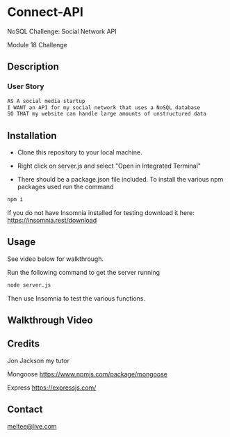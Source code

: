 # Connect-API

NoSQL Challenge: Social Network API

Module 18 Challenge

## Description

### User Story

```md
AS A social media startup
I WANT an API for my social network that uses a NoSQL database
SO THAT my website can handle large amounts of unstructured data
```

## Installation

- Clone this repository to your local machine.

- Right click on server.js and select "Open in Integrated Terminal"

- There should be a package.json file included. To install the various npm packages used run the command

```md
npm i
```

If you do not have Insomnia installed for testing download it here:
https://insomnia.rest/download

## Usage

See video below for walkthrough.

Run the following command to get the server running

```md
node server.js
```

Then use Insomnia to test the various functions.

## Walkthrough Video

## Credits

Jon Jackson my tutor

Mongoose
https://www.npmjs.com/package/mongoose

Express
https://expressjs.com/

## Contact

meltee@live.com
